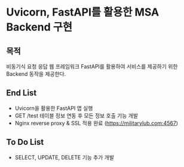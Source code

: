 # Uvicorn, FastAPI를 활용한 MSA Backend 구현

## 목적
비동기식 요청 응답 웹 프레임워크 FastAPI를 활용하여 서비스를 제공하기 위한 Backend 동작을 제공한다.

## End List
- Uvicorn을 활용한 FastAPI 앱 실행
- GET /test 테이블 정보 연동 후 모든 정보 호출 기능 개발
- Nginx reverse proxy & SSL 적용 완료 (https://militarylub.com:4567)

## To Do List
- SELECT, UPDATE, DELETE 기능 추가 개발
